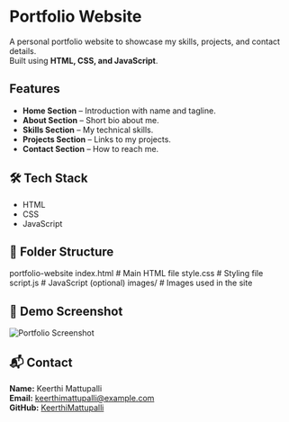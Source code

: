 # Portfolio Website

A personal portfolio website to showcase my skills, projects, and contact details.  
Built using **HTML, CSS, and JavaScript**.

##  Features
- **Home Section** – Introduction with name and tagline.
- **About Section** – Short bio about me.
- **Skills Section** – My technical skills.
- **Projects Section** – Links to my projects.
- **Contact Section** – How to reach me.

## 🛠 Tech Stack
- HTML
- CSS
- JavaScript

## 📂 Folder Structure
portfolio-website
index.html # Main HTML file
style.css # Styling file
script.js # JavaScript (optional)
images/ # Images used in the site


## 📸 Demo Screenshot
![Portfolio Screenshot](images/demo.png)

## 📬 Contact
**Name:** Keerthi Mattupalli  
**Email:** keerthimattupalli@example.com  
**GitHub:** [KeerthiMattupalli](https://github.com/KeerthiMattupalli)

